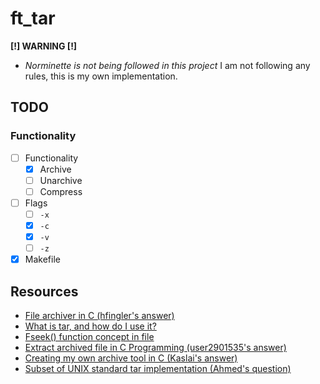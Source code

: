# ft_tar

**[!] WARNING [!]** 
- *Norminette is not being followed in this project*
I am not following any rules, this is my own implementation.

## TODO

### Functionality

- [ ] Functionality
    - [x] Archive
    - [ ] Unarchive
    - [ ] Compress
- [ ] Flags
    - [ ] `-x`
    - [x] `-c` 
    - [x] `-v`
    - [ ] `-z`
- [x] Makefile

## Resources

- [File archiver in C (hfingler's answer)](https://stackoverflow.com/a/4287935)
- [What is tar, and how do I use it?](https://kb.iu.edu/d/acfi)
- [Fseek() function concept in file](https://www.youtube.com/watch?v=qBWh3ET6nqY)
- [Extract archived file in C Programming (user2901535's answer)](https://stackoverflow.com/a/19487639)
- [Creating my own archive tool in C (Kaslai's answer)](https://stackoverflow.com/a/29644552)
- [Subset of UNIX standard tar implementation (Ahmed's question)](https://codereview.stackexchange.com/q/115575)
